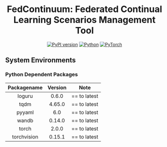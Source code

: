 <div align="center">

# FedContinuum: Federated Continual Learning Scenarios Management Tool

[![PyPI version](https://badge.fury.io/py/fedcontinuum.svg)](https://badge.fury.io/py/fedcontinuum) [![Python](https://img.shields.io/badge/python-3.10-blue?style=round-square&logo=Python&color=3776AB)](https://www.python.org/) [![PyTorch](https://img.shields.io/badge/pytorch-latest-orange?style=round-square&logo=PyTorch&color=EE4C2C)](https://pytorch.org/)

</div>

## System Environments

### Python Dependent Packages

|      Packagename      | Version |     Note     |
|:---------------------:|:-------:|:------------:|
|        loguru         |  0.6.0  | == to latest |
|         tqdm          | 4.65.0  | == to latest |
|        pyyaml         |   6.0   | == to latest |
|         wandb         | 0.14.0  | == to latest |
|         torch         |  2.0.0  | == to latest |
|      torchvision      | 0.15.1  | == to latest |
